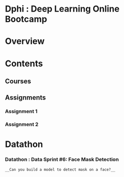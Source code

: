 # Dphi : Deep Learning Online Bootcamp

# Overview

# Contents

## Courses

## Assignments

### Assignment 1 

### Assignment 2

# Datathon 

### Datathon : Data Sprint #6: Face Mask Detection
   
    __Can you build a model to detect mask on a face?__
